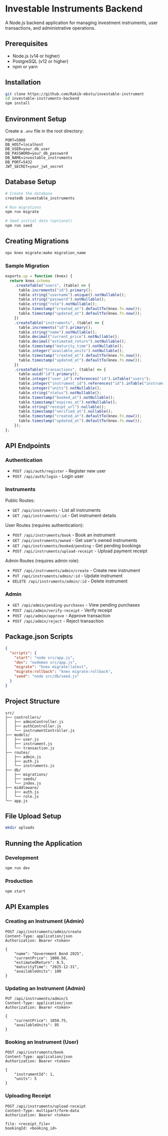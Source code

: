 # Investable Instruments Backend

A Node.js backend application for managing investment instruments, user transactions, and administrative operations.

## Prerequisites

- Node.js (v14 or higher)
- PostgreSQL (v12 or higher)
- npm or yarn

## Installation

```bash
git clone https://github.com/Rakib-mbstu/investable-instrument
cd investable-instruments-backend
npm install
```

## Environment Setup

Create a `.env` file in the root directory:

```env
PORT=5000
DB_HOST=localhost
DB_USER=your_db_user
DB_PASSWORD=your_db_password
DB_NAME=investable_instruments
DB_PORT=5432
JWT_SECRET=your_jwt_secret
```

## Database Setup

```bash
# Create the database
createdb investable_instruments

# Run migrations
npm run migrate

# Seed initial data (optional)
npm run seed
```

## Creating Migrations

```bash
npx knex migrate:make migration_name
```

### Sample Migration

```javascript
exports.up = function (knex) {
  return knex.schema
    .createTable("users", (table) => {
      table.increments("id").primary();
      table.string("username").unique().notNullable();
      table.string("password").notNullable();
      table.string("role").notNullable();
      table.timestamp("created_at").defaultTo(knex.fn.now());
      table.timestamp("updated_at").defaultTo(knex.fn.now());
    })
    .createTable("instruments", (table) => {
      table.increments("id").primary();
      table.string("name").notNullable();
      table.decimal("current_price").notNullable();
      table.decimal("estimated_return").notNullable();
      table.timestamp("maturity_time").notNullable();
      table.integer("available_units").notNullable();
      table.timestamp("created_at").defaultTo(knex.fn.now());
      table.timestamp("updated_at").defaultTo(knex.fn.now());
    })
    .createTable("transactions", (table) => {
      table.uuid("id").primary();
      table.integer("user_id").references("id").inTable("users");
      table.integer("instrument_id").references("id").inTable("instruments");
      table.integer("units").notNullable();
      table.string("status").notNullable();
      table.timestamp("booked_at").notNullable();
      table.timestamp("expires_at").notNullable();
      table.string("receipt_url").nullable();
      table.timestamp("verified_at").nullable();
      table.timestamp("created_at").defaultTo(knex.fn.now());
      table.timestamp("updated_at").defaultTo(knex.fn.now());
    });
};
```

## API Endpoints

### Authentication

- `POST /api/auth/register` - Register new user
- `POST /api/auth/login` - Login user

### Instruments

Public Routes:

- `GET /api/instruments` - List all instruments
- `GET /api/instruments/:id` - Get instrument details

User Routes (requires authentication):

- `POST /api/instruments/book` - Book an instrument
- `GET /api/instruments/owned` - Get user's owned instruments
- `GET /api/instruments/booked/pending` - Get pending bookings
- `POST /api/instruments/upload-receipt` - Upload payment receipt

Admin Routes (requires admin role):

- `POST /api/instruments/admin/create` - Create new instrument
- `PUT /api/instruments/admin/:id` - Update instrument
- `DELETE /api/instruments/admin/:id` - Delete instrument

### Admin

- `GET /api/admin/pending-purchases` - View pending purchases
- `POST /api/admin/verify-receipt` - Verify receipt
- `POST /api/admin/approve` - Approve transaction
- `POST /api/admin/reject` - Reject transaction

## Package.json Scripts

```json
{
  "scripts": {
    "start": "node src/app.js",
    "dev": "nodemon src/app.js",
    "migrate": "knex migrate:latest",
    "migrate:rollback": "knex migrate:rollback",
    "seed": "node src/db/seed.js"
  }
}
```

## Project Structure

```
src/
├── controllers/
│   ├── adminController.js
│   ├── authController.js
│   └── instrumentController.js
├── models/
│   ├── user.js
│   ├── instrument.js
│   └── transaction.js
├── routes/
│   ├── admin.js
│   ├── auth.js
│   └── instruments.js
├── db/
│   ├── migrations/
│   ├── seeds/
│   └── index.js
├── middleware/
│   ├── auth.js
│   └── role.js
└── app.js
```

## File Upload Setup

```bash
mkdir uploads
```

## Running the Application

### Development

```bash
npm run dev
```

### Production

```bash
npm start
```

## API Examples

### Creating an Instrument (Admin)

```http
POST /api/instruments/admin/create
Content-Type: application/json
Authorization: Bearer <token>

{
    "name": "Government Bond 2025",
    "currentPrice": 1000.50,
    "estimatedReturn": 8.5,
    "maturityTime": "2025-12-31",
    "availableUnits": 100
}
```

### Updating an Instrument (Admin)

```http
PUT /api/instruments/admin/1
Content-Type: application/json
Authorization: Bearer <token>

{
    "currentPrice": 1050.75,
    "availableUnits": 95
}
```

### Booking an Instrument (User)

```http
POST /api/instruments/book
Content-Type: application/json
Authorization: Bearer <token>

{
    "instrumentId": 1,
    "units": 5
}
```

### Uploading Receipt

```http
POST /api/instruments/upload-receipt
Content-Type: multipart/form-data
Authorization: Bearer <token>

file: <receipt_file>
bookingId: <booking_id>
```
